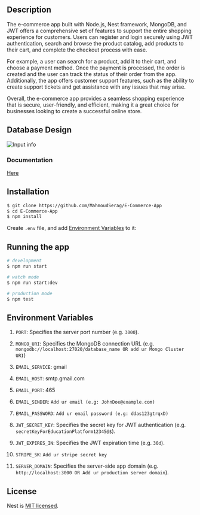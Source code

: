 ## Description

The e-commerce app built with Node.js, Nest framework, MongoDB, and JWT offers a comprehensive set of features to support the entire shopping experience for customers. Users can register and login securely using JWT authentication, search and browse the product catalog, add products to their cart, and complete the checkout process with ease.

For example, a user can search for a product, add it to their cart, and choose a payment method. Once the payment is processed, the order is created and the user can track the status of their order from the app. Additionally, the app offers customer support features, such as the ability to create support tickets and get assistance with any issues that may arise.

Overall, the e-commerce app provides a seamless shopping experience that is secure, user-friendly, and efficient, making it a great choice for businesses looking to create a successful online store.

## Database Design

![Input info](https://cdn.discordapp.com/attachments/978298076039098478/1103094446897233960/Database_diagram.png)

### Documentation

[Here](https://e-commerce-app-production-b6a7.up.railway.app/api/docs)

## Installation

```bash
$ git clone https://github.com/MahmoudSerag/E-Commerce-App
$ cd E-Commerce-App
$ npm install
```
Create `.env` file, and add [Environment Variables](#environment-variables) to it:

## Running the app

```bash
# development
$ npm run start

# watch mode
$ npm run start:dev

# production mode
$ npm test
```

## Environment Variables

1. `PORT`:  Specifies the server port number (e.g. `3000`).

2. `MONGO_URI`: Specifies the MongoDB connection URL (e.g. `mongodb://localhost:27020/database_name OR add ur Mongo Cluster URI`)

3. `EMAIL_SERVICE`: gmail

4. `EMAIL_HOST`: smtp.gmail.com

5. `EMAIL_PORT`: 465

6. `EMAIL_SENDER`: `Add ur email (e.g: JohnDoe@example.com)`

7. `EMAIL_PASSWORD`: `Add ur email password (e.g: ddas123gtrqxD)`

8. `JWT_SECRET_KEY`: Specifies the secret key for JWT authentication (e.g. `secretKeyForEducationPlatform12345@$`).

9. `JWT_EXPIRES_IN`: Specifies the JWT expiration time (e.g. `30d`).
10. `STRIPE_SK`: `Add ur stripe secret key`
11. `SERVER_DOMAIN`: Specifies the server-side app domain (e.g. `http://localhost:3000 OR Add ur production server domain`).

## License

Nest is [MIT licensed](LICENSE).
